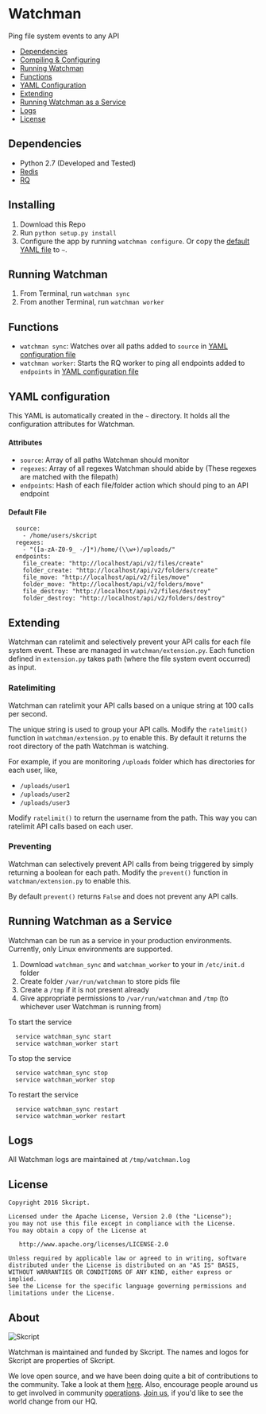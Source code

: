 # Watchman
Ping file system events to any API

* [Dependencies](#dependencies)
* [Compiling & Configuring](#compiling--configuring)
* [Running Watchman](#running-watchman)
* [Functions](#functions)
* [YAML Configuration](#yaml-config)
* [Extending](#extending)
* [Running Watchman as a Service](#running-watchman-as-a-service)
* [Logs](#logs)
* [License](#license)

## Dependencies
* Python 2.7 (Developed and Tested)
* [Redis](http://redis.io/)
* [RQ](http://python-rq.org)

## Installing
1. Download this Repo
2. Run `python setup.py install`
3. Configure the app by running `watchman configure`. Or copy the [default YAML file](#yaml-config) to `~`.

## Running Watchman
1. From Terminal, run `watchman sync`
2. From another Terminal, run `watchman worker`

## Functions
* `watchman sync`: Watches over all paths added to `source` in [YAML configuration file](#yaml-config)
* `watchman worker`: Starts the RQ worker to ping all endpoints added to `endpoints` in [YAML configuration file](#yaml-config)

## YAML configuration
This YAML is automatically created in the `~` directory. It holds all the configuration attributes for Watchman.

#### Attributes
* `source`: Array of all paths Watchman should monitor
* `regexes`: Array of all regexes Watchman should abide by (These regexes are matched with the filepath)
* `endpoints`: Hash of each file/folder action which should ping to an API endpoint

#### Default File
```
  source:
    - /home/users/skcript
  regexes:
    - "([a-zA-Z0-9_ -/]*)/home/(\\w+)/uploads/"
  endpoints:
    file_create: "http://localhost/api/v2/files/create"
    folder_create: "http://localhost/api/v2/folders/create"
    file_move: "http://localhost/api/v2/files/move"
    folder_move: "http://localhost/api/v2/folders/move"
    file_destroy: "http://localhost/api/v2/files/destroy"
    folder_destroy: "http://localhost/api/v2/folders/destroy"
```

## Extending
Watchman can ratelimit and selectively prevent your API calls for each file
system event. These are managed in `watchman/extension.py`. Each function defined
in `extension.py` takes path (where the file system event occurred) as input.

### Ratelimiting
Watchman can ratelimit your API calls based on a unique string at 100 calls
per second.

The unique string is used to group your API calls. Modify the `ratelimit()`
function in `watchman/extension.py` to enable this. By default it returns the
root directory of the path Watchman is watching.

For example, if you are monitoring `/uploads` folder which has directories for
each user, like,
- `/uploads/user1`
- `/uploads/user2`
- `/uploads/user3`

Modify `ratelimit()` to return the username from the path. This way you can
ratelimit API calls based on each user.

### Preventing
Watchman can selectively prevent API calls from being triggered by simply
returning a boolean for each path. Modify the `prevent()` function in
`watchman/extension.py` to enable this.

By default `prevent()` returns `False` and does not prevent any API calls.

## Running Watchman as a Service
Watchman can be run as a service in your production environments. Currently,
only Linux environments are supported.

1. Download `watchman_sync` and `watchman_worker` to your in `/etc/init.d` folder
2. Create folder `/var/run/watchman` to store pids file
3. Create a `/tmp` if it is not present already
4. Give appropriate permissions to `/var/run/watchman` and `/tmp` (to whichever user Watchman is running from)

To start the service
```
  service watchman_sync start
  service watchman_worker start
```

To stop the service
```
  service watchman_sync stop
  service watchman_worker stop
```

To restart the service
```
  service watchman_sync restart
  service watchman_worker restart
```

## Logs
All Watchman logs are maintained at `/tmp/watchman.log`

License
--------

    Copyright 2016 Skcript.

    Licensed under the Apache License, Version 2.0 (the "License");
    you may not use this file except in compliance with the License.
    You may obtain a copy of the License at

       http://www.apache.org/licenses/LICENSE-2.0

    Unless required by applicable law or agreed to in writing, software
    distributed under the License is distributed on an "AS IS" BASIS,
    WITHOUT WARRANTIES OR CONDITIONS OF ANY KIND, either express or implied.
    See the License for the specific language governing permissions and
    limitations under the License.

About
-----

![Skcript](http://www.skcript.com/static/skcript_norm.png)

Watchman is maintained and funded by Skcript. The names and logos for
Skcript are properties of Skcript.

We love open source, and we have been doing quite a bit of contributions to the community. Take a look at them [here][skcriptoss]. Also, encourage people around us to get involved in community [operations][community]. [Join us][hiring], if you'd like to see the world change from our HQ.

[skcriptoss]: http://skcript.github.io/
[community]: http://www.skcript.com/community?utm_source=github
[hiring]: http://www.skcript.com/careers?utm_source=github
